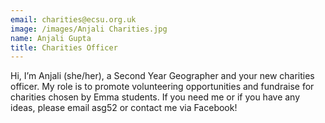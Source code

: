 ```yaml
---
email: charities@ecsu.org.uk
image: /images/Anjali Charities.jpg
name: Anjali Gupta
title: Charities Officer
---
```


Hi, I’m Anjali (she/her), a Second Year Geographer and your new charities officer.
My role is to promote volunteering opportunities and fundraise for charities chosen by Emma students.
If you need me or if you have any ideas, please email asg52 or contact me via Facebook!